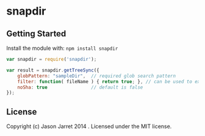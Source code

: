 # snapdir

## Getting Started
Install the module with: `npm install snapdir`

```javascript
var snapdir = require('snapdir');

var result = snapdir.getTreeSync({
    globPattern: "sampleDir",  // required glob search pattern
    filter: function( fileName ) { return true; }, // can be used to exclude files...
    noSha: true                // default is false
});

```

## License
Copyright (c) Jason Jarret 2014 . Licensed under the MIT license.
